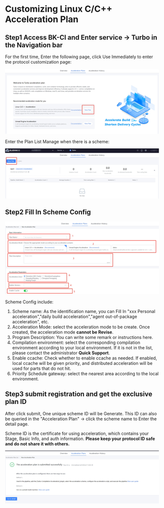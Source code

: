  # Customizing Linux C/C++ Acceleration Plan 

 ## Step1 Access BK-CI and Enter service → Turbo in the Navigation bar 

 For the first time, Enter the following page, click Use Immediately to enter the protocol customization page: 

 ![](../../../assets/image%20%2863%29.png) 

 Enter the Plan List Manage when there is a scheme: 

 ![](../../../assets/image%20%2838%29.png) 

 ## Step2 Fill In Scheme Config 

 ![](../../../assets/image%20%2864%29.png) 

 Scheme Config include: 

 1. Scheme name: As the identification name, you can Fill In "xxx Personal acceleration","daily build acceleration","agent out-of-package acceleration", etc. 
 2. Acceleration Mode: select the acceleration mode to be create. Once created, the acceleration mode **cannot be Revise**. 
 3. Program Description: You can write some remark or instructions here. 
 4. Compilation environment: select the corresponding compilation environment according to your local environment. If it is not in the list, please contact the administrator **Quick Support**. 
 5. Enable ccache: Check whether to enable ccache as needed. If enabled, local ccache will be given priority, and distributed acceleration will be used for parts that do not hit. 
 6. Priority Schedule gateway: select the nearest area according to the local environment. 

 ## Step3 submit registration and get the exclusive plan ID 

 After click submit, One unique scheme ID will be Generate. This ID can also be queried in the "Acceleration Plan" → click the scheme name to Enter the detail page. 

 Scheme ID is the certificate for using acceleration, which contains your Stage, Basic Info, and auth information. **Please keep your protocol ID safe and do not share it with others.** 

 ![](../../../assets/image%20%2865%29.png) 
